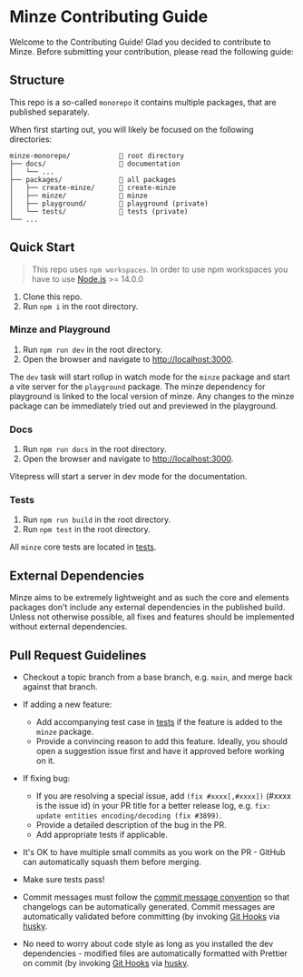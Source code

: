 # Minze Contributing Guide

Welcome to the Contributing Guide! Glad you decided to contribute to Minze. Before submitting your contribution, please read the following guide:

## Structure

This repo is a so-called `monorepo` it contains multiple packages, that are published separately.

When first starting out, you will likely be focused on the following directories:

```
minze-monorepo/            📁 root directory
├── docs/                  📁 documentation
│   └── ...
├── packages/              📁 all packages
│   ├── create-minze/      📁 create-minze
│   ├── minze/             📁 minze
│   ├── playground/        📁 playground (private)
│   └── tests/             📁 tests (private)
└── ...
```

## Quick Start

> This repo uses `npm workspaces`. In order to use npm workspaces you have to use [Node.js](https://nodejs.dev/) >= 14.0.0

1. Clone this repo.
2. Run `npm i` in the root directory.

### Minze and Playground

1. Run `npm run dev` in the root directory.
2. Open the browser and navigate to [http://localhost:3000](http://localhost:3000).

The `dev` task will start rollup in watch mode for the `minze` package and start a vite server for the `playground` package. The minze dependency for playground is linked to the local version of minze. Any changes to the minze package can be immediately tried out and previewed in the playground.

### Docs

1. Run `npm run docs` in the root directory.
2. Open the browser and navigate to [http://localhost:3000](http://localhost:3000).

Vitepress will start a server in dev mode for the documentation.

### Tests

1. Run `npm run build` in the root directory.
2. Run `npm test` in the root directory.

All `minze` core tests are located in [tests](https://github.com/n6ai/minze/tree/main/packages/tests).

## External Dependencies

Minze aims to be extremely lightweight and as such the core and elements packages don't include any external dependencies in the published build. Unless not otherwise possible, all fixes and features should be implemented without external dependencies.

## Pull Request Guidelines

- Checkout a topic branch from a base branch, e.g. `main`, and merge back against that branch.

- If adding a new feature:

  - Add accompanying test case in [tests](https://github.com/n6ai/minze/tree/main/packages/tests) if the feature is added to the `minze` package.
  - Provide a convincing reason to add this feature. Ideally, you should open a suggestion issue first and have it approved before working on it.

- If fixing bug:

  - If you are resolving a special issue, add `(fix #xxxx[,#xxxx])` (#xxxx is the issue id) in your PR title for a better release log, e.g. `fix: update entities encoding/decoding (fix #3899)`.
  - Provide a detailed description of the bug in the PR.
  - Add appropriate tests if applicable.

- It's OK to have multiple small commits as you work on the PR - GitHub can automatically squash them before merging.

- Make sure tests pass!

- Commit messages must follow the [commit message convention](./COMMIT_CONVENTION.md) so that changelogs can be automatically generated. Commit messages are automatically validated before committing (by invoking [Git Hooks](https://git-scm.com/docs/githooks) via [husky](https://typicode.github.io/husky/).

- No need to worry about code style as long as you installed the dev dependencies - modified files are automatically formatted with Prettier on commit (by invoking [Git Hooks](https://git-scm.com/docs/githooks) via [husky](https://typicode.github.io/husky/).
